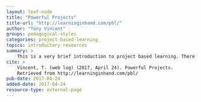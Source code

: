 ```yaml
---
layout: leaf-node
title: "Powerful Projects"
title-url: "http://learninginhand.com/pbl/"
author: "Tony Vincent"
groups: pedagogical-styles
categories: project-based-learning
topics: introductory-resources
summary: >
    This is a very brief introduction to project based learning. There is more information on the site.
cite: >
    Vincent, T. (web log) (2017, April 24). Powerful Projects.
    Retrieved from http://learninginhand.com/pbl/
pub-date: 2017-04-24
added-date: 2017-04-24
resource-type: external-page
---
```


